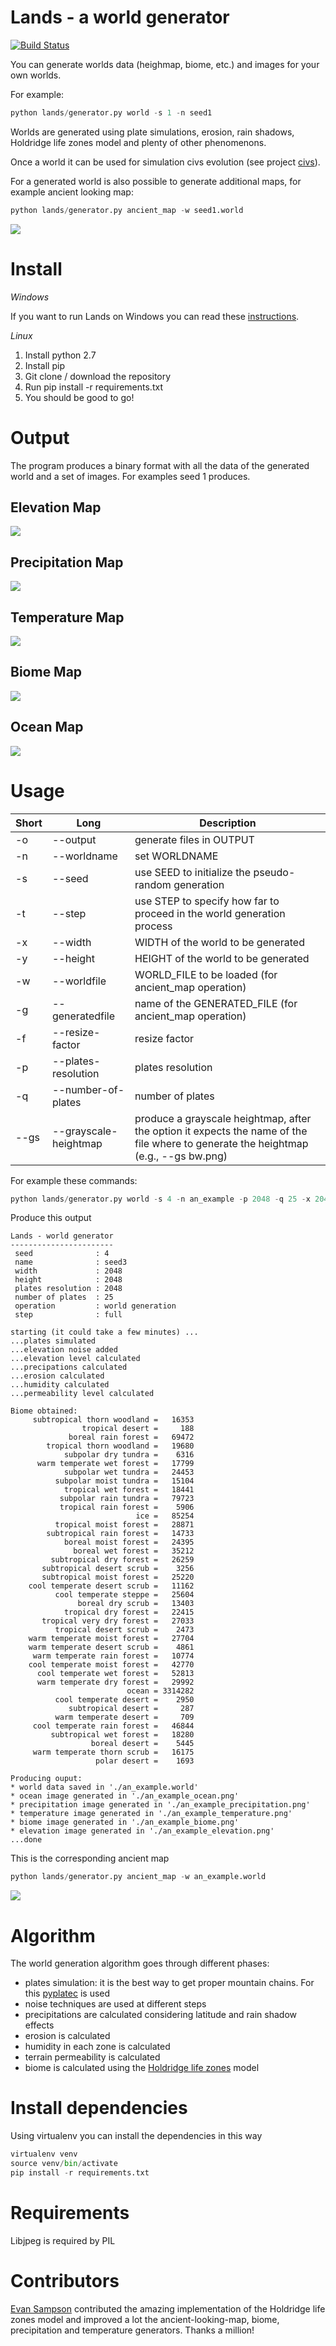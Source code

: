 Lands - a world generator
=========================

[![Build Status](https://travis-ci.org/ftomassetti/lands.svg?branch=master)](https://travis-ci.org/ftomassetti/lands)

You can generate worlds data (heighmap, biome, etc.) and images for your own worlds.

For example:

```python
python lands/generator.py world -s 1 -n seed1
```

Worlds are generated using plate simulations, erosion, rain shadows, Holdridge life zones model and plenty of other phenomenons.

Once a world it can be used for simulation civs evolution (see project [civs](https://github.com/ftomassetti/civs)).

For a generated world is also possible to generate additional maps, for example ancient looking map:

```python
python lands/generator.py ancient_map -w seed1.world
```

![](https://raw.githubusercontent.com/ftomassetti/lands/master/examples/ancient_map_seed1.png)

Install
=======

*Windows*

If you want to run Lands on Windows you can read these [instructions](https://github.com/ftomassetti/lands/wiki/Lands-on-Windows).

*Linux*

1. Install python 2.7
2. Install pip
3. Git clone / download the repository
4. Run pip install -r requirements.txt
5. You should be good to go!

Output
======

The program produces a binary format with all the data of the generated world and a set of images. For examples seed 1 produces.

## Elevation Map

![](https://raw.githubusercontent.com/ftomassetti/lands/master/examples/world_seed_1_elevation.png)

## Precipitation Map

![](https://raw.githubusercontent.com/ftomassetti/lands/master/examples/world_seed_1_precipitation.png)

## Temperature Map

![](https://raw.githubusercontent.com/ftomassetti/lands/master/examples/world_seed_1_temperature.png)

## Biome Map

![](https://raw.githubusercontent.com/ftomassetti/lands/master/examples/world_seed_1_biome.png)

## Ocean Map

![](https://raw.githubusercontent.com/ftomassetti/lands/master/examples/world_seed_1_ocean.png)

Usage
=====

| Short | Long | Description |
|-------|------|-------------|
| -o    | --output | generate files in OUTPUT |
| -n    | --worldname | set WORLDNAME |
| -s    | --seed | use SEED to initialize the pseudo-random generation |
| -t    | --step | use STEP to specify how far to proceed in the world generation process |
| -x    | --width | WIDTH of the world to be generated |
| -y    | --height | HEIGHT of the world to be generated |
| -w    | --worldfile | WORLD_FILE to be loaded (for ancient_map operation) |
| -g    | --generatedfile | name of the GENERATED_FILE (for ancient_map operation) |
| -f    | --resize-factor | resize factor |
| -p    | --plates-resolution | plates resolution |
| -q    | --number-of-plates | number of plates |
| --gs  | --grayscale-heightmap | produce a grayscale heightmap, after the option it expects the name of the file where to generate the heightmap (e.g., --gs bw.png) |

For example these commands:

```python
python lands/generator.py world -s 4 -n an_example -p 2048 -q 25 -x 2048 -y 2048
```

Produce this output

```
Lands - world generator
-----------------------
 seed              : 4
 name              : seed3
 width             : 2048
 height            : 2048
 plates resolution : 2048
 number of plates  : 25
 operation         : world generation
 step              : full

starting (it could take a few minutes) ...
...plates simulated
...elevation noise added
...elevation level calculated
...precipations calculated
...erosion calculated
...humidity calculated
...permeability level calculated

Biome obtained:
     subtropical thorn woodland =   16353
                tropical desert =     188
             boreal rain forest =   69472
        tropical thorn woodland =   19680
            subpolar dry tundra =    6316
      warm temperate wet forest =   17799
            subpolar wet tundra =   24453
          subpolar moist tundra =   15104
            tropical wet forest =   18441
           subpolar rain tundra =   79723
           tropical rain forest =    5906
                            ice =   85254
          tropical moist forest =   28871
        subtropical rain forest =   14733
            boreal moist forest =   24395
              boreal wet forest =   35212
         subtropical dry forest =   26259
       subtropical desert scrub =    3256
       subtropical moist forest =   25220
    cool temperate desert scrub =   11162
          cool temperate steppe =   25604
               boreal dry scrub =   13403
            tropical dry forest =   22415
       tropical very dry forest =   27033
          tropical desert scrub =    2473
    warm temperate moist forest =   27704
    warm temperate desert scrub =    4861
     warm temperate rain forest =   10774
    cool temperate moist forest =   42770
      cool temperate wet forest =   52813
      warm temperate dry forest =   29992
                          ocean = 3314282
          cool temperate desert =    2950
             subtropical desert =     287
          warm temperate desert =     709
     cool temperate rain forest =   46844
         subtropical wet forest =   18280
                  boreal desert =    5445
     warm temperate thorn scrub =   16175
                   polar desert =    1693

Producing ouput:
* world data saved in './an_example.world'
* ocean image generated in './an_example_ocean.png'
* precipitation image generated in './an_example_precipitation.png'
* temperature image generated in './an_example_temperature.png'
* biome image generated in './an_example_biome.png'
* elevation image generated in './an_example_elevation.png'
...done

```

This is the corresponding ancient map

```python
python lands/generator.py ancient_map -w an_example.world
```

![](https://raw.githubusercontent.com/ftomassetti/lands/master/examples/ancient_map_large.png)

Algorithm
=========

The world generation algorithm goes through different phases:
* plates simulation: it is the best way to get proper mountain chains. For this [pyplatec](https://github.com/ftomassetti/pyplatec) is used
* noise techniques are used at different steps
* precipitations are calculated considering latitude and rain shadow effects
* erosion is calculated
* humidity in each zone is calculated
* terrain permeability is calculated
* biome is calculated using the [Holdridge life zones](http://en.wikipedia.org/wiki/Holdridge_life_zones) model

Install dependencies
====================

Using virtualenv you can install the dependencies in this way

```python
virtualenv venv
source venv/bin/activate    
pip install -r requirements.txt
```

Requirements
============

Libjpeg is required by PIL

Contributors
============

[Evan Sampson](https://github.com/esampson) contributed the amazing implementation of the Holdridge life zones model
and improved a lot the ancient-looking-map, biome, precipitation and temperature generators. Thanks a million!

